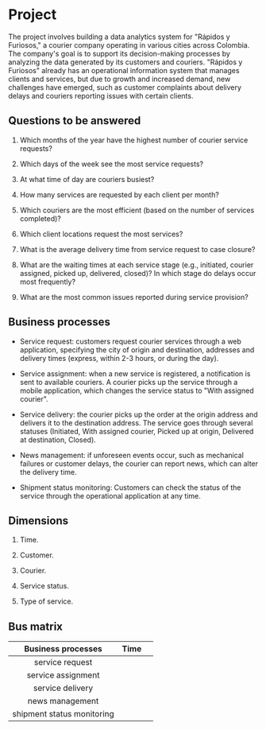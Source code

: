# Project

The project involves building a data analytics system for "Rápidos y Furiosos," a courier company operating in various cities across Colombia. The company's goal is to support its decision-making processes by analyzing the data generated by its customers and couriers. "Rápidos y Furiosos" already has an operational information system that manages clients and services, but due to growth and increased demand, new challenges have emerged, such as customer complaints about delivery delays and couriers reporting issues with certain clients.

## Questions to be answered

1. Which months of the year have the highest number of courier service requests?

2. Which days of the week see the most service requests?

3. At what time of day are couriers busiest?

4. How many services are requested by each client per month?

5. Which couriers are the most efficient (based on the number of services completed)?

6. Which client locations request the most services?

7. What is the average delivery time from service request to case closure?

8. What are the waiting times at each service stage (e.g., initiated, courier assigned, picked up, delivered, closed)? In which stage do delays occur most frequently?

9. What are the most common issues reported during service provision?

## Business processes

- Service request: customers request courier services through a web application, specifying the city of origin and destination, addresses and delivery times (express, within 2-3 hours, or during the day).

- Service assignment: when a new service is registered, a notification is sent to available couriers. A courier picks up the service through a mobile application, which changes the service status to "With assigned courier".

- Service delivery: the courier picks up the order at the origin address and delivers it to the destination address. The service goes through several statuses (Initiated, With assigned courier, Picked up at origin, Delivered at destination, Closed).

- News management: if unforeseen events occur, such as mechanical failures or customer delays, the courier can report news, which can alter the delivery time.

- Shipment status monitoring: Customers can check the status of the service through the operational application at any time.

## Dimensions

1. Time.

2. Customer.

3. Courier.

4. Service status.

5. Type of service.

## Bus matrix

|     Business processes     | Time |   |
|:--------------------------:|:----:|:-:|
|      service request       |      |   |
|     service assignment     |      |   |
|      service delivery      |      |   |
|      news management       |      |   |
| shipment status monitoring |      |   |
